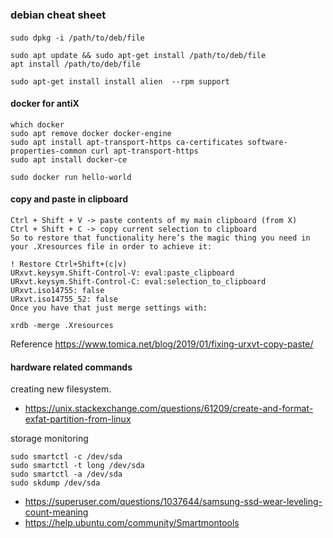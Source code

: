 ### debian cheat sheet

####
```
sudo dpkg -i /path/to/deb/file

sudo apt update && sudo apt-get install /path/to/deb/file
apt install /path/to/deb/file

sudo apt-get install install alien  --rpm support
```
####

#### docker for antiX
```
which docker
sudo apt remove docker docker-engine
sudo apt install apt-transport-https ca-certificates software-properties-common curl apt-transport-https
sudo apt install docker-ce

sudo docker run hello-world
```


#### copy and paste in clipboard
```
Ctrl + Shift + V -> paste contents of my main clipboard (from X)
Ctrl + Shift + C -> copy current selection to clipboard
So to restore that functionality here’s the magic thing you need in your .Xresources file in order to achieve it:

! Restore Ctrl+Shift+(c|v)
URxvt.keysym.Shift-Control-V: eval:paste_clipboard
URxvt.keysym.Shift-Control-C: eval:selection_to_clipboard
URxvt.iso14755: false
URxvt.iso14755_52: false
Once you have that just merge settings with:

xrdb -merge .Xresources
```
Reference https://www.tomica.net/blog/2019/01/fixing-urxvt-copy-paste/



#### hardware related commands

creating new filesystem.
* https://unix.stackexchange.com/questions/61209/create-and-format-exfat-partition-from-linux


storage monitoring
```
sudo smartctl -c /dev/sda 
sudo smartctl -t long /dev/sda 
sudo smartctl -a /dev/sda 
sudo skdump /dev/sda
```

* https://superuser.com/questions/1037644/samsung-ssd-wear-leveling-count-meaning
* https://help.ubuntu.com/community/Smartmontools

